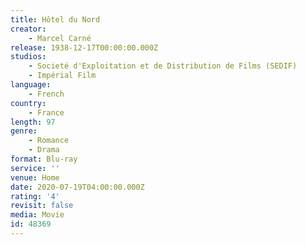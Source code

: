 ```yaml
---
title: Hôtel du Nord
creator:
    - Marcel Carné
release: 1938-12-17T00:00:00.000Z
studios:
    - Societé d'Exploitation et de Distribution de Films (SEDIF)
    - Impérial Film
language:
    - French
country:
    - France
length: 97
genre:
    - Romance
    - Drama
format: Blu-ray
service: ''
venue: Home
date: 2020-07-19T04:00:00.000Z
rating: '4'
revisit: false
media: Movie
id: 48369
---
```




